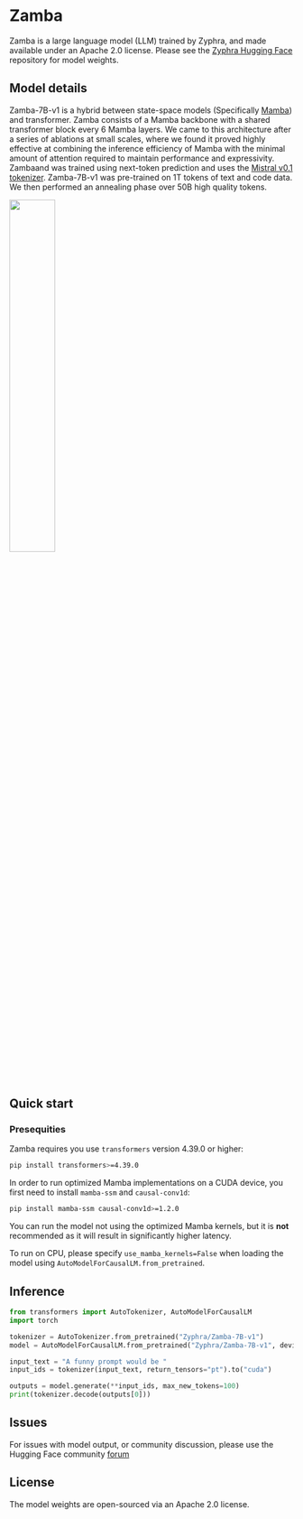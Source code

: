 # Zamba

Zamba is a large language model (LLM) trained by Zyphra, and made available under an Apache 2.0 license. Please see the [Zyphra Hugging Face](https://huggingface.co/Zyphra) repository for model weights.


## Model details

Zamba-7B-v1 is a hybrid between state-space models (Specifically [Mamba](https://github.com/state-spaces/mamba)) and transformer. Zamba consists of a Mamba backbone with a shared transformer block every 6 Mamba layers. We came to this architecture after a series of ablations at small scales, where we found it proved highly effective at combining the inference efficiency of Mamba with the minimal amount of attention required to maintain performance and expressivity. Zambaand was trained using next-token prediction and uses the [Mistral v0.1 tokenizer](https://huggingface.co/mistralai/Mistral-7B-v0.1).  Zamba-7B-v1 was pre-trained on 1T tokens of text and code data. We then performed an annealing phase over 50B high quality tokens.

<img src="https://github.com/Zyphra/HF-zamba/blob/main/zamba-arch.png" width=40% height=40% />


## Quick start

### Presequities

Zamba requires you use `transformers` version 4.39.0 or higher:
```bash
pip install transformers>=4.39.0
```

In order to run optimized Mamba implementations on a CUDA device, you first need to install `mamba-ssm` and `causal-conv1d`:
```bash
pip install mamba-ssm causal-conv1d>=1.2.0
```

You can run the model not using the optimized Mamba kernels, but it is **not** recommended as it will result in significantly higher latency. 

To run on CPU, please specify `use_mamba_kernels=False` when loading the model using ``AutoModelForCausalLM.from_pretrained``.

## Inference

```python
from transformers import AutoTokenizer, AutoModelForCausalLM
import torch

tokenizer = AutoTokenizer.from_pretrained("Zyphra/Zamba-7B-v1")
model = AutoModelForCausalLM.from_pretrained("Zyphra/Zamba-7B-v1", device_map="auto", torch_dtype=torch.bfloat16)

input_text = "A funny prompt would be "
input_ids = tokenizer(input_text, return_tensors="pt").to("cuda")

outputs = model.generate(**input_ids, max_new_tokens=100)
print(tokenizer.decode(outputs[0]))
```


## Issues
For issues with model output, or community discussion, please use the Hugging Face community [forum](https://huggingface.co/zyphra/zamba-7b)

## License

The model weights are open-sourced via an Apache 2.0 license.
